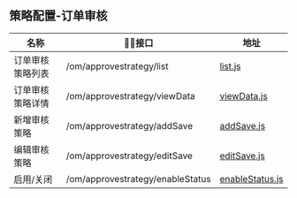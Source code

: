 ## 策略配置-订单审核
名称                |    接口                            |  地址
------------------- |--------------------------------------|----
订单审核策略列表     | /om/approvestrategy/list              | [list.js](./list.js)
订单审核策略详情     | /om/approvestrategy/viewData          | [viewData.js](./viewData.js)
新增审核策略         | /om/approvestrategy/addSave           | [addSave.js](./addSave.js)
编辑审核策略         | /om/approvestrategy/editSave          | [editSave.js](./editSave.js)
启用/关闭            |/om/approvestrategy/enableStatus       | [enableStatus.js](./enableStatus.js)